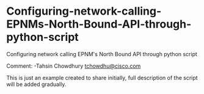 # Configuring-network-calling-EPNMs-North-Bound-API-through-python-script
Configuring network calling EPNM's North Bound API through python script

Comment:
-Tahsin Chowdhury <tchowdhu@cisco.com>
  
  This is just an example created to share initially, full description of the script will be added gradually.
